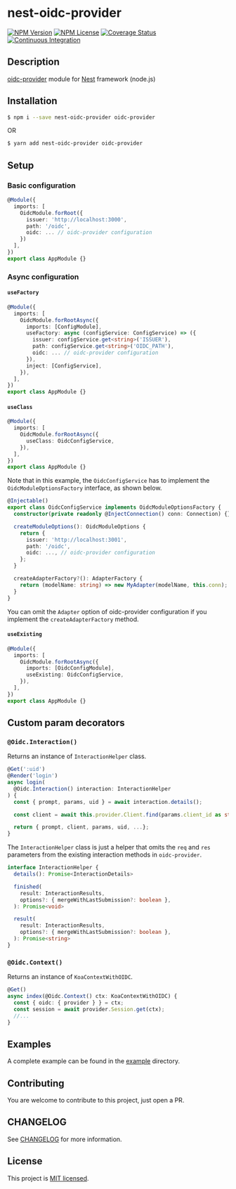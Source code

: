 # nest-oidc-provider

[![NPM Version](https://img.shields.io/npm/v/nest-oidc-provider.svg)](https://www.npmjs.com/package/nest-oidc-provider)
[![NPM License](https://img.shields.io/npm/l/nest-oidc-provider)](https://github.com/adrianbrs/nest-oidc-provider/blob/main/LICENSE)
[![Coverage Status](https://coveralls.io/repos/github/adrianbrs/nest-oidc-provider/badge.svg?branch=main)](https://coveralls.io/github/adrianbrs/nest-oidc-provider?branch=main)
[![Continuous Integration](https://github.com/adrianbrs/nest-oidc-provider/actions/workflows/test.yml/badge.svg)](https://github.com/adrianbrs/nest-oidc-provider/actions/workflows/test.yml)

## Description

[oidc-provider](https://github.com/panva/node-oidc-provider) module for [Nest](https://github.com/nestjs/nest) framework (node.js)

## Installation

```bash
$ npm i --save nest-oidc-provider oidc-provider
```
OR
```bash
$ yarn add nest-oidc-provider oidc-provider
```

## Setup

### Basic configuration
```ts
@Module({
  imports: [
    OidcModule.forRoot({
      issuer: 'http://localhost:3000',
      path: '/oidc',
      oidc: ... // oidc-provider configuration
    })
  ],
})
export class AppModule {}
```

### Async configuration
#### `useFactory`
```ts
@Module({
  imports: [
    OidcModule.forRootAsync({
      imports: [ConfigModule],
      useFactory: async (configService: ConfigService) => ({
        issuer: configService.get<string>('ISSUER'),
        path: configService.get<string>('OIDC_PATH'),
        oidc: ... // oidc-provider configuration
      }),
      inject: [ConfigService],
    }),
  ],
})
export class AppModule {}
```

#### `useClass`

```ts
@Module({
  imports: [
    OidcModule.forRootAsync({
      useClass: OidcConfigService,
    }),
  ],
})
export class AppModule {}
```
Note that in this example, the `OidcConfigService` has to implement the `OidcModuleOptionsFactory` interface, as shown below.

```ts
@Injectable()
export class OidcConfigService implements OidcModuleOptionsFactory {
  constructor(private readonly @InjectConnection() conn: Connection) {}

  createModuleOptions(): OidcModuleOptions {
    return {
      issuer: 'http://localhost:3001',
      path: '/oidc',
      oidc: ..., // oidc-provider configuration
    };
  }

  createAdapterFactory?(): AdapterFactory {
    return (modelName: string) => new MyAdapter(modelName, this.conn);
  }
}
```
You can omit the `Adapter` option of oidc-provider configuration if you implement the `createAdapterFactory` method.

#### `useExisting`

```ts
@Module({
  imports: [
    OidcModule.forRootAsync({
      imports: [OidcConfigModule],
      useExisting: OidcConfigService,
    }),
  ],
})
export class AppModule {}
```

## Custom param decorators

### `@Oidc.Interaction()`

Returns an instance of `InteractionHelper` class.

```ts
@Get(':uid')
@Render('login')
async login(
  @Oidc.Interaction() interaction: InteractionHelper
) {
  const { prompt, params, uid } = await interaction.details();

  const client = await this.provider.Client.find(params.client_id as string);

  return { prompt, client, params, uid, ...};
}
```

The `InteractionHelper` class is just a helper that omits the `req` and `res` parameters from the existing interaction methods in `oidc-provider`.
```ts
interface InteractionHelper {
  details(): Promise<InteractionDetails>

  finished(
    result: InteractionResults,
    options?: { mergeWithLastSubmission?: boolean },
  ): Promise<void>

  result(
    result: InteractionResults,
    options?: { mergeWithLastSubmission?: boolean },
  ): Promise<string>
}
```

### `@Oidc.Context()`
Returns an instance of `KoaContextWithOIDC`.
```ts
@Get()
async index(@Oidc.Context() ctx: KoaContextWithOIDC) {
  const { oidc: { provider } } = ctx;
  const session = await provider.Session.get(ctx);
  //...
}
```

## Examples
A complete example can be found in the [example](example) directory.

## Contributing
You are welcome to contribute to this project, just open a PR.

## CHANGELOG
See [CHANGELOG](CHANGELOG.md) for more information.

## License

This project is [MIT licensed](LICENSE).